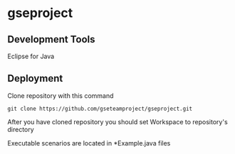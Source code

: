 # gseproject

## Development Tools

Eclipse for Java

## Deployment

Clone repository with this command

`git clone https://github.com/gseteamproject/gseproject.git`

After you have cloned repository you should set Workspace to repository's directory

Executable scenarios are located in *Example.java files
